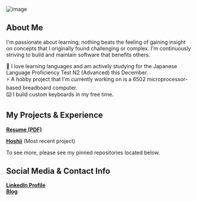 ![image](https://user-images.githubusercontent.com/17733481/114068503-d13b5980-9852-11eb-9094-d1f69ed952b9.png)

## About Me

I'm passionate about learning; nothing beats the feeling of gaining insight on concepts that I originally found challenging or complex. I'm continuously striving to build and maintain software that benefits others.

🗻  I love learning languages and am actively studying for the Japanese Language Proficiency Test N2 (Advanced) this December. \
⚡  A hobby project that I'm currently working on is a 6502 microprocessor-based breadboard computer. \
⌨️  I build custom keyboards in my free time. 

## My Projects & Experience

<a href="https://drive.google.com/file/d/1dtTPO3uOPlXLIqi6wZeDYTqnXirbkix5/view?usp=sharing"><strong>Resume (PDF)</strong></a>

<a href="https://github.com/cccswann/hoshii-app" target="_blank" rel="noopener noreferrer"><strong>Hoshii</strong></a> (Most recent project)

To see more, please see my pinned repositories located below.

## Social Media & Contact Info

[<strong>LinkedIn Profile</strong>](https://www.linkedin.com/in/ciaraswann) \
[<strong>Blog</strong>](https://ciaraswann.medium.com/)
<br><br>
<!--
**cccswann/cccswann** is a ✨ _special_ ✨ repository because its `README.md` (this file) appears on your GitHub profile.

Here are some ideas to get you started:

- 🔭 I’m currently working on ...
- 🌱 I’m currently learning ...
- 👯 I’m looking to collaborate on ...
- 🤔 I’m looking for help with ...
- 💬 Ask me about ...
- 📫 How to reach me: ...
- 😄 Pronouns: ...
- ⚡ Fun fact: ...
-->
